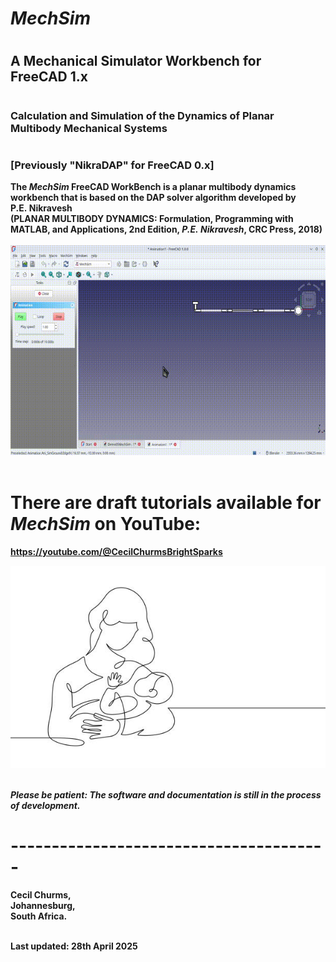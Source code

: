 # <em><b>MechSim</em>
# <h2>A Mechanical Simulator Workbench for FreeCAD&nbsp;1.x</h2>
# <h3>Calculation and Simulation of the Dynamics of Planar Multibody Mechanical Systems</h3>

# <h3>[Previously "NikraDAP" for FreeCAD 0.x]</h3>

The <em>MechSim</em> FreeCAD WorkBench is a planar multibody dynamics workbench that is based on the DAP solver algorithm developed by P.E.&nbsp;Nikravesh <br>(<strong>PLANAR MULTIBODY DYNAMICS: Formulation, Programming with MATLAB, and Applications</strong>, 2nd Edition, *P.E.&nbsp;Nikravesh*, CRC&nbsp;Press, 2018)<br><br>
![Example of DAP](./Documentation/Images/QuadPendulum.gif)<br><br>

# There are draft tutorials available for <em>MechSim</em> on YouTube:

<strong>https://youtube.com/@CecilChurmsBrightSparks</strong><br>

![Under Development](./Documentation/Images/Child.jpg)<br><br>

<em>Please be patient:  The software and documentation is still in the process of development.</em>

# ---------------------------------------

Cecil Churms,<br>
Johannesburg,<br>
South Africa.<br><br>

Last updated: 28th April 2025<br>

